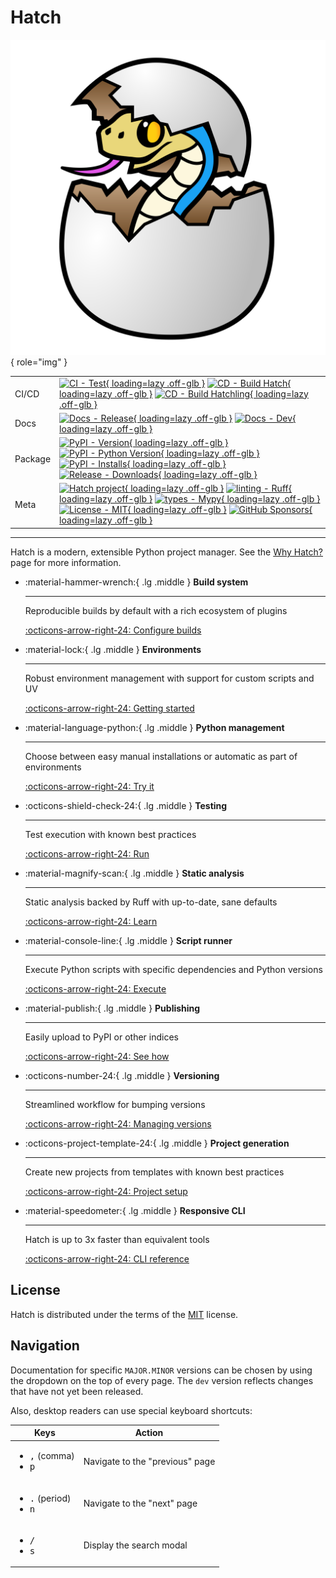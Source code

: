 # Hatch

<div class="grid" markdown>

![Hatch logo](assets/images/logo.svg){ role="img" }

| | |
| --- | --- |
| CI/CD | [![CI - Test](https://github.com/pypa/hatch/actions/workflows/test.yml/badge.svg){ loading=lazy .off-glb }](https://github.com/pypa/hatch/actions/workflows/test.yml) [![CD - Build Hatch](https://github.com/pypa/hatch/actions/workflows/build-hatch.yml/badge.svg){ loading=lazy .off-glb }](https://github.com/pypa/hatch/actions/workflows/build-hatch.yml) [![CD - Build Hatchling](https://github.com/pypa/hatch/actions/workflows/build-hatchling.yml/badge.svg){ loading=lazy .off-glb }](https://github.com/pypa/hatch/actions/workflows/build-hatchling.yml) |
| Docs | [![Docs - Release](https://github.com/pypa/hatch/actions/workflows/docs-release.yml/badge.svg){ loading=lazy .off-glb }](https://github.com/pypa/hatch/actions/workflows/docs-release.yml) [![Docs - Dev](https://github.com/pypa/hatch/actions/workflows/docs-dev.yml/badge.svg){ loading=lazy .off-glb }](https://github.com/pypa/hatch/actions/workflows/docs-dev.yml) |
| Package | [![PyPI - Version](https://img.shields.io/pypi/v/hatch.svg?logo=pypi&label=PyPI&logoColor=gold){ loading=lazy .off-glb }](https://pypi.org/project/hatch/) [![PyPI - Python Version](https://img.shields.io/pypi/pyversions/hatch.svg?logo=python&label=Python&logoColor=gold){ loading=lazy .off-glb }](https://pypi.org/project/hatch/) [![PyPI - Installs](https://img.shields.io/pypi/dm/hatchling.svg?color=blue&label=Installs&logo=pypi&logoColor=gold){ loading=lazy .off-glb }](https://pypi.org/project/hatch/) [![Release - Downloads](https://img.shields.io/github/downloads/pypa/hatch/total?label=Downloads){ loading=lazy .off-glb }](https://github.com/pypa/hatch/releases) |
| Meta | [![Hatch project](https://img.shields.io/badge/%F0%9F%A5%9A-Hatch-4051b5.svg){ loading=lazy .off-glb }](https://github.com/pypa/hatch) [![linting - Ruff](https://img.shields.io/endpoint?url=https://raw.githubusercontent.com/astral-sh/ruff/main/assets/badge/v2.json){ loading=lazy .off-glb }](https://github.com/astral-sh/ruff) [![types - Mypy](https://img.shields.io/badge/types-Mypy-blue.svg){ loading=lazy .off-glb }](https://github.com/python/mypy) [![License - MIT](https://img.shields.io/badge/license-MIT-9400d3.svg){ loading=lazy .off-glb }](https://spdx.org/licenses/) [![GitHub Sponsors](https://img.shields.io/github/sponsors/ofek?logo=GitHub%20Sponsors&style=social){ loading=lazy .off-glb }](https://github.com/sponsors/ofek) |

</div>

-----

Hatch is a modern, extensible Python project manager. See the [Why Hatch?](why.md) page for more information.

<div class="grid cards" markdown>

-   :material-hammer-wrench:{ .lg .middle } __Build system__

    ---

    Reproducible builds by default with a rich ecosystem of plugins

    [:octicons-arrow-right-24: Configure builds](config/build.md#build-system)

-   :material-lock:{ .lg .middle } __Environments__

    ---

    Robust environment management with support for custom scripts and UV

    [:octicons-arrow-right-24: Getting started](environment.md)

-   :material-language-python:{ .lg .middle } __Python management__

    ---

    Choose between easy manual installations or automatic as part of environments

    [:octicons-arrow-right-24: Try it](tutorials/python/manage.md)

-   :octicons-shield-check-24:{ .lg .middle } __Testing__

    ---

    Test execution with known best practices

    [:octicons-arrow-right-24: Run](tutorials/testing/overview.md)

-   :material-magnify-scan:{ .lg .middle } __Static analysis__

    ---

    Static analysis backed by Ruff with up-to-date, sane defaults

    [:octicons-arrow-right-24: Learn](config/internal/static-analysis.md)

-   :material-console-line:{ .lg .middle } __Script runner__

    ---

    Execute Python scripts with specific dependencies and Python versions

    [:octicons-arrow-right-24: Execute](how-to/run/python-scripts.md)

-   :material-publish:{ .lg .middle } __Publishing__

    ---

    Easily upload to PyPI or other indices

    [:octicons-arrow-right-24: See how](publish.md)

-   :octicons-number-24:{ .lg .middle } __Versioning__

    ---

    Streamlined workflow for bumping versions

    [:octicons-arrow-right-24: Managing versions](version.md)

-   :octicons-project-template-24:{ .lg .middle } __Project generation__

    ---

    Create new projects from templates with known best practices

    [:octicons-arrow-right-24: Project setup](intro.md#setup)

-   :material-speedometer:{ .lg .middle } __Responsive CLI__

    ---

    Hatch is up to 3x faster than equivalent tools

    [:octicons-arrow-right-24: CLI reference](cli/about.md)

</div>

## License

Hatch is distributed under the terms of the [MIT](https://spdx.org/licenses/MIT.html) license.

## Navigation

Documentation for specific `MAJOR.MINOR` versions can be chosen by using the dropdown on the top of every page. The `dev` version reflects changes that have not yet been released.

Also, desktop readers can use special keyboard shortcuts:

| Keys | Action |
| --- | --- |
| <ul><li><kbd>,</kbd> (comma)</li><li><kbd>p</kbd></li></ul> | Navigate to the "previous" page |
| <ul><li><kbd>.</kbd> (period)</li><li><kbd>n</kbd></li></ul> | Navigate to the "next" page |
| <ul><li><kbd>/</kbd></li><li><kbd>s</kbd></li></ul> | Display the search modal |
